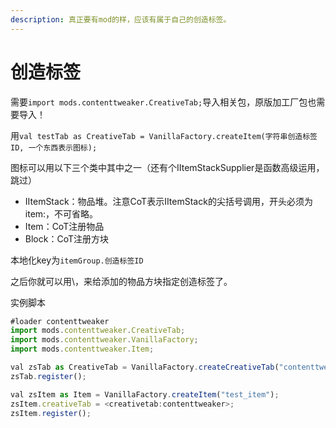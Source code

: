 ```yaml
---
description: 真正要有mod的样，应该有属于自己的创造标签。
---
```


# 创造标签



需要`import mods.contenttweaker.CreativeTab;`导入相关包，原版加工厂包也需要导入！

用`val testTab as CreativeTab = VanillaFactory.createItem(字符串创造标签ID, 一个东西表示图标);`

图标可以用以下三个类中其中之一（还有个IItemStackSupplier是函数高级运用，跳过）

* IItemStack：物品堆。注意CoT表示IItemStack的尖括号调用，开头必须为item:，不可省略。
* Item：CoT注册物品
* Block：CoT注册方块

本地化key为`itemGroup.创造标签ID`

之后你就可以用\，来给添加的物品方块指定创造标签了。

实例脚本

```javascript
#loader contenttweaker
import mods.contenttweaker.CreativeTab;
import mods.contenttweaker.VanillaFactory;
import mods.contenttweaker.Item;

val zsTab as CreativeTab = VanillaFactory.createCreativeTab("contenttweaker", <item:minecraft:dragon_egg>);
zsTab.register();

val zsItem as Item = VanillaFactory.createItem("test_item");
zsItem.creativeTab = <creativetab:contenttweaker>;
zsItem.register();
```


